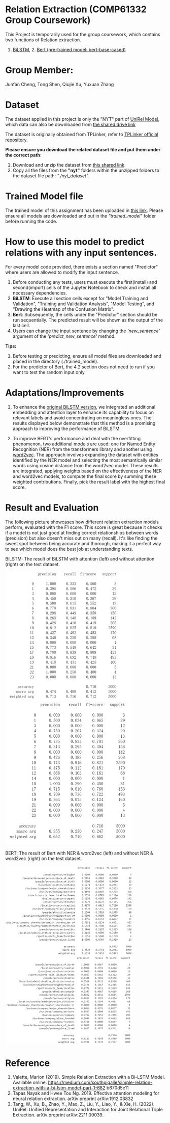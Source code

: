 # Relation Extraction (COMP61332 Group Coursework)
  This Project is temporarily used for the group coursework, which contains two functions of Relation extraction.
  1. [BiLSTM](model_code/BILSTM.ipynb), 2. [Bert (pre-trained model: bert-base-cased)](model_code/BERT.ipynb)
# Group Member:
  Junfan Cheng, Tong Shen, Qiujie Xu, Yuxuan Zhang

# Dataset
  The dataset applied in this project is only the "NYT" part of [UniRel Model](https://github.com/wtangdev/UniRel/blob/main/README.md), which data can also be downloaded from [the shared drive link](https://drive.google.com/file/d/1-3uBc_VfaCEWO2_FegzSyBXNeFmqhv7x/view)
  
  The dataset is originally obtained from TPLinker, refer to [TPLinker official repository](https://github.com/131250208/TPlinker-joint-extraction). 

  **Please ensure you download the related dataset file and put them under the correct path**: 
  1. Download and unzip the dataset from [this shared link](https://drive.google.com/file/d/1-3uBc_VfaCEWO2_FegzSyBXNeFmqhv7x/view).
  2. Copy all the files from the **"nyt"** folders within the unzipped folders to the dataset file path: _"./nyt_dataset"_.

# Trained Model file
  The trained model of this assignment has been uploaded in [this link](https://drive.google.com/drive/folders/1o3ftZdWDakhNoVBQofVwe7zYQQVOUOYt?usp=sharing). Please ensure all models are downloaded and put in the _"trained_model"_ folder before running the code.

# How to use this model to predict relations with any input sentences.
  For every model code provided, there exists a section named "Predictor" where users are allowed to modify the input sentence. 

  1. Before conducting any tests, users must execute the first(install) and second(import) cells of the Jupyter Notebook to check and install all necessary dependencies.
  2. **BiLSTM**: Execute all section cells except for "Model Training and Validation", "Training and Validation Analysis", "Model Testing", and "Drawing the Heatmap of the Confusion Matrix".
  4. **Bert**: Subsequently, the cells under the "Predictor" section should be run sequentially. The predicted result will be shown as the output of the last cell.
  5. Users can change the input sentence by changing the _'new_sentence'_ argument of the _'predict_new_sentence'_ method.

  **Tips:**
  1. Before testing or predicting, ensure all model files are downloaded and placed in the directory (./trained_model).
  2. For the predictor of Bert, the 4.2 section does not need to run if you want to test the random input only.

# Adaptations/Improvements
  1. To enhance the [original BiLSTM version](https://medium.com/southpigalle/simple-relation-extraction-with-a-bi-lstm-model-part-1-682b670d5e11), we integrated an additional embedding and attention layer to enhance its capability to focus on relevant labels and avoid concentrating on meaningless ones. The results displayed below demonstrate that this method is a promising approach to improving the performance of BiLSTM.

  2. To improve BERT's performance and deal with the overfitting phenomenon, two additional models are used: one for Named Entity Recognition (NER) from the transformers library and another using [word2vec](https://code.google.com/archive/p/word2vec/). The approach involves expanding the dataset with entities identified by the NER model and selecting the most semantically similar words using cosine distance from the word2vec model. These results are integrated, applying weights based on the effectiveness of the NER and word2vec models, to compute the final score by summing these weighted contributions. Finally, pick the result label with the highest final score.

# Result and Evaluation
  The following picture showcases how different relation extraction models perform, evaluated with the F1 score. This score is great because it checks if a model is not just good at finding correct relationships between words (precision) but also doesn't miss out on many (recall). 
  It's like finding the sweet spot between being accurate and thorough, making it a perfect way to see which model does the best job at understanding texts.

  BiLSTM: The result of BiLSTM with attention (left) and without attention (right) on the test dataset.
  
  <img src="result/BILSTM_with_attention_result.png" alt="BiLSTM with attention" width="400"/> <img src="result/BILSTM_without_attention_result.png" alt="BiLSTM with attention" width="400"/>


  BERT: The result of Bert with NER & word2vec (left) and without NER & word2vec (right) on the test dataset.
  
  <img src="result/BERT_cased_E6_improve_result.png" alt="Bert 1" width="400"/> <img src="result/BERT_cased_E6_result.png" alt="Bert 2 2" width="400"/>

# Reference
1. Valette, Marion (2019). Simple Relation Extraction with a Bi-LSTM Model. Available online: https://medium.com/southpigalle/simple-relation-extraction-with-a-bi-lstm-model-part-1-682 b670d5e11
2. Tapas Nayak and Hwee Tou Ng. 2019. Effective attention modeling for neural relation extraction. arXiv preprint arXiv:1912.03832
3. Tang, W., Xu, B., Zhao, Y., Mao, Z., Liu, Y., Liao, Y., & Xie, H. (2022). UniRel: Unified Representation and Interaction for Joint Relational Triple Extraction. arXiv preprint arXiv:2211.09039.
